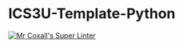 # ICS3U-Template-Python

[![Mr Coxall's Super Linter](https://github.com/CristianoSellitto/ICS3U-Assignment6-Python/workflows/Mr%20Coxall's%20Super%20Linter/badge.svg)](https://github.com/CristianoSellitto/ICS3U-Assignment6-Python/actions/)
